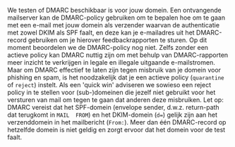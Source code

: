 We testen of DMARC beschikbaar is voor jouw domein. Een ontvangende 
mailserver kan de DMARC-policy gebruiken om te bepalen hoe om te gaan met 
een e-mail met jouw domein als verzender waarvan de authenticatie met zowel 
DKIM als SPF faalt, en deze kan je e-mailadres uit het DMARC-record 
gebruiken om je hierover feedbackrapporten te sturen. Op dit moment 
beoordelen we de DMARC-policy nog niet. Zelfs zonder een actieve policy kan 
DMARC nuttig zijn om met behulp van DMARC-rapporten meer inzicht te 
verkrijgen in legale en illegale uitgaande e-mailstromen. Maar om DMARC 
effectief te laten zijn tegen misbruik van je domein voor phishing en spam, 
is het noodzakelijk dat je een actieve policy (`quarantine` of `reject`) 
instelt. Als een 'quick win' adviseren we sowieso een reject policy in te 
stellen voor (sub-)domeinen die jezelf niet gebruikt voor het versturen van 
mail om tegen te gaan dat anderen deze misbruiken. Let op: DMARC vereist dat
 het SPF-domein (envelope sender, d.w.z. return-path dat terugkomt in `MAIL 
FROM`) en het DKIM-domein (`d=`) gelijk zijn aan het verzenddomein in het 
mailbericht (`From:`). Meer dan één DMARC-record op hetzelfde domein is niet
 geldig en zorgt ervoor dat het domein voor de test faalt.
